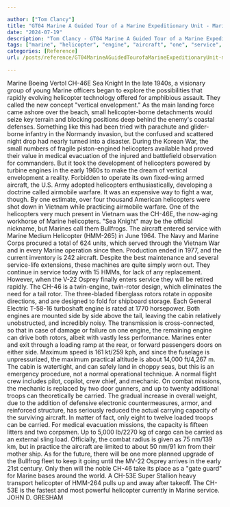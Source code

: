 ```yaml
---

author: ["Tom Clancy"]
title: "GT04 Marine A Guided Tour of a Marine Expeditionary Unit - Marine_split_086.html"
date: "2024-07-19"
description: "Tom Clancy - GT04 Marine A Guided Tour of a Marine Expeditionary Unit"
tags: ["marine", "helicopter", "engine", "aircraft", "one", "service", "sea", "war", "vietnam", "rotor", "side", "carried", "knight", "rapidly", "called", "vertical", "envelopment", "small", "medical", "evacuation", "early", "airmobile", "warfare", "bullfrog", "since"]
categories: [Reference]
url: /posts/reference/GT04MarineAGuidedTourofaMarineExpeditionaryUnit-marinesplit086html

---
```



Marine
Boeing Vertol CH-46E Sea Knight
In the late 1940s, a visionary group of young Marine officers began to explore the possibilities that rapidly evolving helicopter technology offered for amphibious assault. They called the new concept "vertical envelopment." As the main landing force came ashore over the beach, small helicopter-borne detachments would seize key terrain and blocking positions deep behind the enemy's coastal defenses. Something like this had been tried with parachute and glider-borne infantry in the Normandy invasion, but the confused and scattered night drop had nearly turned into a disaster. During the Korean War, the small numbers of fragile piston-engined helicopters available had proved their value in medical evacuation of the injured and battlefield observation for commanders. But it took the development of helicopters powered by turbine engines in the early 1960s to make the dream of vertical envelopment a reality.
Forbidden to operate its own fixed-wing armed aircraft, the U.S. Army adopted helicopters enthusiastically, developing a doctrine called airmobile warfare. It was an expensive way to fight a war, though. By one estimate, over four thousand American helicopters were shot down in Vietnam while practicing airmobile warfare. One of the helicopters very much present in Vietnam was the CH-46E, the now-aging workhorse of Marine helicopters. "Sea Knight" may be the official nickname, but Marines call them Bullfrogs. The aircraft entered service with Marine Medium Helicopter (HMM-265) in June 1964. The Navy and Marine Corps procured a total of 624 units, which served through the Vietnam War and in every Marine operation since then. Production ended in 1977, and the current inventory is 242 aircraft. Despite the best maintenance and several service-life extensions, these machines are quite simply worn out. They continue in service today with 15 HMMs, for lack of any replacement. However, when the V-22 Osprey finally enters service they will be retired rapidly.
The CH-46 is a twin-engine, twin-rotor design, which eliminates the need for a tail rotor. The three-bladed fiberglass rotors rotate in opposite directions, and are designed to fold for shipboard storage. Each General Electric T-58-16 turboshaft engine is rated at 1770 horsepower. Both engines are mounted side by side above the tail, leaving the cabin relatively unobstructed, and incredibly noisy. The transmission is cross-connected, so that in case of damage or failure on one engine, the remaining engine can drive both rotors, albeit with vastly less performance. Marines enter and exit through a loading ramp at the rear, or forward passengers doors on either side. Maximum speed is 161 kt/259 kph, and since the fuselage is unpressurized, the maximum practical altitude is about 14,000 ft/4,267 m. The cabin is watertight, and can safely land in choppy seas, but this is an emergency procedure, not a normal operational technique.
A normal flight crew includes pilot, copilot, crew chief, and mechanic. On combat missions, the mechanic is replaced by two door gunners, and up to twenty additional troops can theoretically be carried. The gradual increase in overall weight, due to the addition of defensive electronic countermeasures, armor, and reinforced structure, has seriously reduced the actual carrying capacity of the surviving aircraft. In matter of fact, only eight to twelve loaded troops can be carried. For medical evacuation missions, the capacity is fifteen litters and two corpsmen. Up to 5,000 lb/2270 kg of cargo can be carried as an external sling load. Officially, the combat radius is given as 75 nm/139 km, but in practice the aircraft are limited to about 50 nm/91 km from their mother ship. As for the future, there will be one more planned upgrade of the Bullfrog fleet to keep it going until the MV-22 Osprey arrives in the early 21st century. Only then will the noble CH-46 take its place as a "gate guard" for Marine bases around the world.
A CH-53E Super Stallion heavy transport helicopter of HMM-264 pulls up and away after takeoff. The CH-53E is the fastest and most powerful helicopter currently in Marine service.
JOHN D. GRESHAM
